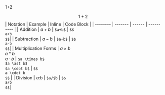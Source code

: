 $1+$2

$$
1+2
$$
| Notation | Example | Inline | Code Block |
| -------- | ------- | ------ | ---------- |
| Addition | $a+b$ | ``` $a+b$ ``` | ``` $$ ```<br />``` a+b ```<br />```$$```|
| Subtraction | $a-b$ | ``` $a-b$ ``` | ``` $$ ```<br />``` a-b ```<br/>```$$```|
| Multiplication Forms | $a \times b$ <br /> $a \ast b$ <br /> $a \cdot b$ | ```$a \times b$``` <br /> ```$a \ast b$``` <br /> ```$a \cdot b$``` | ```$$``` <br /> ```a \cdot b``` <br /> ```$$``` |
| Division | $a:$b | ``` $a/$b ``` | ``` $$ ``` <br /> ``` a/b ```<br/>```$$```|
